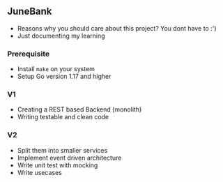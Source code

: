 ## JuneBank 
* Reasons why you should care about this project? You dont have to :')
* Just documenting my learning

### Prerequisite
- Install ```make``` on your system
- Setup Go version 1.17 and higher

### V1
* Creating a REST based Backend (monolith)
* Writing testable and clean code

### V2
* Split them into smaller services 
* Implement event driven architecture
* Write unit test with mocking
* Write usecases



